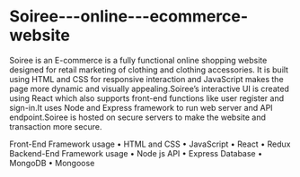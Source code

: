 # Soiree---online---ecommerce-website

Soiree is an E-commerce is a fully functional online shopping website
designed for retail marketing of clothing and clothing accessories. It is
built using HTML and CSS for responsive interaction and JavaScript makes
the page more dynamic and visually appealing.Soiree’s interactive UI is
created using React which also supports front-end functions like user
register and sign-in.It uses Node and Express framework to run web server
and API endpoint.Soiree is hosted on secure servers to make the website
and transaction more secure.

Front-End Framework usage
• HTML and CSS
• JavaScript
• React
• Redux
Backend-End Framework usage
• Node js
API
• Express
Database
• MongoDB
• Mongoose
